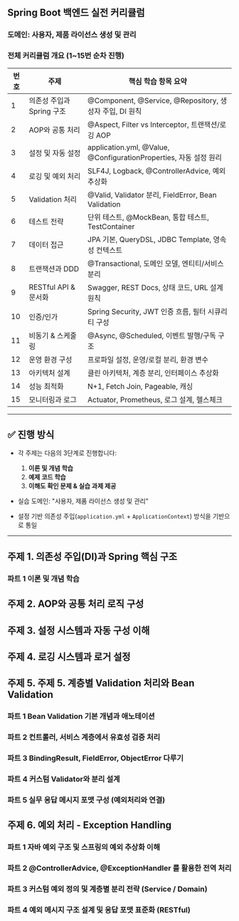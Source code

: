 
## Spring Boot 백엔드 실전 커리큘럼

### 도메인: 사용자, 제품 라이선스 생성 및 관리

### 전체 커리큘럼 개요 (1~15번 순차 진행)


| 번호 | 주제 | 핵심 학습 항목 요약 |
|------|------|------------------|
| 1 | 의존성 주입과 Spring 구조 | @Component, @Service, @Repository, 생성자 주입, DI 원칙 |
| 2 | AOP와 공통 처리 | @Aspect, Filter vs Interceptor, 트랜잭션/로깅 AOP |
| 3 | 설정 및 자동 설정 | application.yml, @Value, @ConfigurationProperties, 자동 설정 원리 |
| 4 | 로깅 및 예외 처리 | SLF4J, Logback, @ControllerAdvice, 예외 추상화 |
| 5 | Validation 처리 | @Valid, Validator 분리, FieldError, Bean Validation |
| 6 | 테스트 전략 | 단위 테스트, @MockBean, 통합 테스트, TestContainer |
| 7 | 데이터 접근 | JPA 기본, QueryDSL, JDBC Template, 영속성 컨텍스트 |
| 8 | 트랜잭션과 DDD | @Transactional, 도메인 모델, 엔티티/서비스 분리 |
| 9 | RESTful API & 문서화 | Swagger, REST Docs, 상태 코드, URL 설계 원칙 |
| 10 | 인증/인가 | Spring Security, JWT 인증 흐름, 필터 시큐리티 구성 |
| 11 | 비동기 & 스케줄링 | @Async, @Scheduled, 이벤트 발행/구독 구조 |
| 12 | 운영 환경 구성 | 프로파일 설정, 운영/로컬 분리, 환경 변수 |
| 13 | 아키텍처 설계 | 클린 아키텍처, 계층 분리, 인터페이스 추상화 |
| 14 | 성능 최적화 | N+1, Fetch Join, Pageable, 캐싱 |
| 15 | 모니터링과 로그 | Actuator, Prometheus, 로그 설계, 헬스체크 |


---


## ✅ 진행 방식

- 각 주제는 다음의 3단계로 진행합니다:
    1. **이론 및 개념 학습**
    2. **예제 코드 학습**
    3. **이해도 확인 문제 & 실습 과제 제공**


- 실습 도메인: "사용자, 제품 라이선스 생성 및 관리"
- 설정 기반 의존성 주입(`application.yml` + `ApplicationContext`) 방식을 기반으로 통일


---

## 주제 1. 의존성 주입(DI)과 Spring 핵심 구조
### 파트 1	이론 및 개념 학습

## 주제 2. AOP와 공통 처리 로직 구성

## 주제 3. 설정 시스템과 자동 구성 이해

## 주제 4. 로깅 시스템과 로거 설정

## 주제 5. 주제 5. 계층별 Validation 처리와 Bean Validation
### 파트 1	Bean Validation 기본 개념과 애노테이션
### 파트 2	컨트롤러, 서비스 계층에서 유효성 검증 처리
### 파트 3	BindingResult, FieldError, ObjectError 다루기
### 파트 4	커스텀 Validator와 분리 설계
### 파트 5	실무 응답 메시지 포맷 구성 (예외처리와 연결)

## 주제 6. 예외 처리 - Exception Handling
### 파트 1	자바 예외 구조 및 스프링의 예외 추상화 이해
### 파트 2	@ControllerAdvice, @ExceptionHandler 를 활용한 전역 처리
### 파트 3	커스텀 예외 정의 및 계층별 분리 전략 (Service / Domain)
### 파트 4	예외 메시지 구조 설계 및 응답 포맷 표준화 (RESTful)